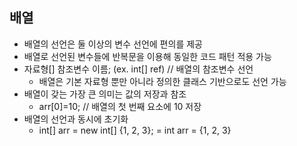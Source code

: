## 배열
- 배열의 선언은 둘 이상의 변수 선언에 편의를 제공
- 배열로 선언된 변수들에 반복문을 이용해 동일한 코드 패턴 적용 가능
- 자료형[] 참조변수 이름; (ex. int[] ref)    // 배열의 참조변수 선언
  - 배열은 기본 자료형 뿐만 아니라 정의한 클래스 기반으로도 선언 가능
- 배열이 갖는 가장 큰 의미는 값의 저장과 참조
  - arr[0]=10;  // 배열의 첫 번째 요소에 10 저장
- 배열의 선언과 동시에 초기화
  - int[] arr = new int[] {1, 2, 3};
    = int arr = {1, 2, 3}

 